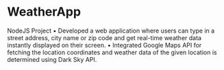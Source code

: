 # WeatherApp
NodeJS Project
•	Developed a web application where users can type in a street address, city name or zip code and get real-time weather data instantly displayed on their screen.
•	Integrated Google Maps API for fetching the location coordinates and weather data of the given location is determined using Dark Sky API.
